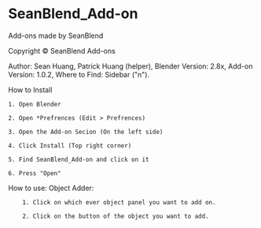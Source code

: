 # SeanBlend_Add-on
Add-ons made by SeanBlend

Copyright © SeanBlend Add-ons

Author: Sean Huang, Patrick Huang (helper),
Blender Version: 2.8x,
Add-on Version: 1.0.2,
Where to Find: Sidebar ("n").

How to Install

    1. Open Blender

    2. Open *Prefrences (Edit > Prefrences)

    3. Open the Add-on Secion (On the left side)

    4. Click Install (Top right corner)

    5. Find SeanBlend_Add-on and click on it

    6. Press "Open"


How to use:
    Object Adder:

        1. Click on which ever object panel you want to add on.

        2. Click on the button of the object you want to add.